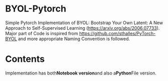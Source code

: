 # BYOL-Pytorch
Simple Pytorch Implementation of BYOL: Bootstrap Your Own Latent: A New Approach to Self-Supervised Learning (https://arxiv.org/abs/2006.07733).   
Major part of Code is inspired from https://github.com/sthalles/PyTorch-BYOL and more appropriate Naming Convention is followed.  
   
# Contents
Implementation has both**Notebook version**and also a**Python**File version.   
